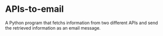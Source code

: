 # APIs-to-email
A Python program that fetchs information from two different APIs and send the retrieved information as an email message.
